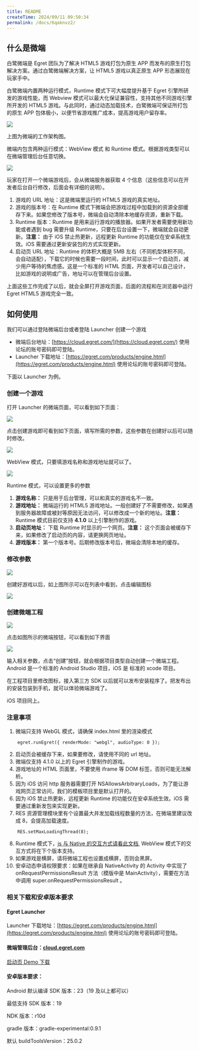 ```yaml
---
title: README
createTime: 2024/09/11 09:50:34
permalink: /docs/6qaknvz2/
---
```

## 什么是微端

白鹭微端是 Egret 团队为了解决 HTML5 游戏打包为原生 APP 而发布的原生打包解决方案。通过白鹭微端解决方案，让 HTML5 游戏以真正原生 APP 形态展现在玩家手中。

白鹭微端内置两种运行模式，Runtime 模式下可大幅度提升基于 Egret 引擎所研发的游戏性能，而 Webview 模式可以最大化保证兼容性，支持其他不同游戏引擎所开发的 HTML5 游戏。与此同时，通过动态加载技术，白鹭微端可保证所打包的原生 APP 包体极小，以便节省游戏推广成本，提高游戏用户留存率。

![](p0-1.jpg)

上图为微端的工作架构图。

微端内包含两种运行模式：WebView 模式 和 Runtime 模式。根据游戏类型可以在微端管理后台任意切换。

![](p0-2.png)

玩家在打开一个微端游戏后，会从微端服务器获取 4 个信息（这些信息可以在开发者后台自行修改，后面会有详细的说明）。

1. 游戏的 URL 地址：这是微端里运行的 HTML5 游戏的真实地址。
2. 游戏的版本号：在 Runtime 模式下微端会把游戏过程中加载到的资源全部缓存下来。如果您修改了版本号，微端会自动清除本地缓存资源，重新下载。
3. Runtime 版本：Runtime 是用来运行游戏的播放器。如果开发者需要使用新功能或者遇到 bug 需要升级 Runtime，只要在后台设置一下，微端就会自动更新。**注意：** 由于 iOS 禁止热更新，远程更新 Runtime 的功能仅在安卓系统生效。iOS 需要通过更新安装包的方式实现更新。
4. 启动页 URL 地址：Runtime 的体积大概是 5MB 左右（不同机型体积不同，会自动适配），下载它的时候也需要一段时间，此时可以显示一个启动页，减少用户等待的焦虑感。这是一个标准的 HTML 页面，开发者可以自己设计，比如游戏的说明或广告，地址可以在管理后台设置。

上面这些工作完成了以后，就会全屏打开游戏页面，后面的流程和在浏览器中运行 Egret HTML5 游戏完全一致。

## 如何使用

我们可以通过登陆微端后台或者登陆 Launcher 创建一个游戏

* 微端后台地址：[https://cloud.egret.com/](https://cloud.egret.com/)  使用论坛的账号密码即可登陆。
* Launcher 下载地址：[https://egret.com/products/engine.html](https://egret.com/products/engine.html)  使用论坛的账号密码即可登陆。

下面以 Launcher 为例。

### 创建一个游戏

打开 Launcher 的微端页面，可以看到如下页面：

![](p1_0.jpg)

点击创建游戏即可看到如下页面，填写所需的参数，这些参数在创建好以后可以随时修改。

![](p1_1.jpg)

WebView 模式，只要填游戏名称和游戏地址就可以了。

![](p1_2.jpg)

Runtime 模式，可以设置更多的参数

1. **游戏名称：** 只是用于后台管理，可以和真实的游戏名不一致。
2. **游戏地址：** 微端运行的 HTML5 游戏地址。一般创建好了不需要修改，如果遇到服务器故障或被封等原因无法访问，可以修改成一个新的地址。**注意：** Runtime 模式目前仅支持 **4.1.0** 以上引擎制作的游戏。
3. **启动页地址：** 下载 Runtime 时显示的一个网页。**注意：** 这个页面会被缓存下来，如果修改了启动页的内容，请更换网页地址。
4. **游戏版本：** 第一个版本号。后期修改版本号后，微端会清除本地的缓存。

### 修改参数

![](p1_0.jpg)

创建好游戏以后，如上图所示可以在列表中看到，点击编辑图标

![](p1_3.jpg)

### 创建微端工程

![](p1_4.jpg)

点击如图所示的微端按钮，可以看到如下界面

![](p1_5.jpg)

输入相关参数，点击“创建”按钮，就会根据项目类型自动创建一个微端工程。Android 是一个标准的 Android Studio 项目，iOS 是 标准的 xcode 项目。

在工程项目里修改图标，接入第三方 SDK 以后就可以发布安装程序了。把发布出的安装包装到手机，就可以体验微端游戏了。

iOS 项目同上。

### 注意事项

1. 微端只支持 WebGL 模式，请确保 index.html 里的渲染模式
```
    egret.runEgret({ renderMode: "webgl", audioType: 0 });
```
2. 启动页会被缓存下来，如果要修改，请使用不同的 url 地址。
3. 微端仅支持 4.1.0 以上的 Egret 引擎制作的游戏。
4. 游戏地址的 HTML 页面里，不要使用 iframe 等 DOM 标签，否则可能无法解析。
5. 因为 iOS 访问 http 服务器需要打开 NSAllowsArbitraryLoads，为了能让游戏网页正常访问，我们的模板项目里是默认打开的。
6. 因为 iOS 禁止热更新，远程更新 Runtime 的功能仅在安卓系统生效。iOS 需要通过重新发包来实现更新。
7. RES 资源管理模块里有个设置最大并发加载线程数量的方法，在微端里建议改成 8，会提高加载速度。
```
    RES.setMaxLoadingThread(8);
```
8. Runtime 模式下，[js 与 Native 的交互方式请看此文档](http://developer.egret.com/cn/github/egret-docs/Native/native/communicateSkill/index.html), WebView 模式下的交互方式将在下个版本支持。
9. 如果游戏是横屏，请将微端工程也设置成横屏，否则会黑屏。
10. 安卓动态申请权限要求：如果在继承自 NativeActivity 的 Activity 中实现了 onRequestPermissionsResult 方法（模版中是 MainActivity），需要在方法中调用 super.onRequestPermissionsResult 。

### 相关下载和安卓版本要求
#### Egret Launcher

Launcher 下载地址：[https://egret.com/products/engine.html](https://egret.com/products/engine.html)  使用论坛的账号密码即可登陆。

#### 微端管理后台：[cloud.egret.com](http://cloud.egret.com)

[启动页 Demo 下载](http://tool.egret-labs.org/microclient/doc/zip/loadingPage_v4.1.zip)

#### 安卓版本要求：

Android 默认编译 SDK 版本：23（19 及以上都可以）

最低支持 SDK 版本：19

NDK 版本：r10d

gradle 版本：gradle-experimental:0.9.1

默认 buildToolsVersion：25.0.2



